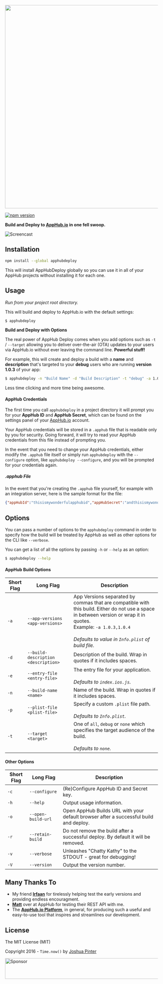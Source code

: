 <img src="readme_assets/apphubdeploy_logo.png" width="667">

[![npm version](https://badge.fury.io/js/apphubdeploy.svg)](https://badge.fury.io/js/apphubdeploy)

**Build and Deploy to [AppHub.io][1] in one fell swoop.**

![Screencast](readme_assets/apphubdeploy_screencast.gif)


## Installation

```bash
npm install --global apphubdeploy
```

This will install AppHubDeploy globally so you can use it in all of your AppHub projects without installing it for each one.


## Usage

_Run from your project root directory._

This will build and deploy to AppHub.io with the default settings:

```bash
$ apphubdeploy

```

**Build and Deploy with Options**

The real power of AppHub Deploy comes when you add options such as `-t` / `--target` allowing you to deliver over-the-air (OTA) updates to your users via AppHub.io without ever leaving the command line. **Powerful stuff!**

For example, this will create and deploy a build with a **name** and **description** that's targeted to your **debug** users who are running **version 1.0.3** of your app:

```bash
$ apphubdeploy -n "Build Name" -d "Build Description" -t "debug" -a 1.0.3
```

Less time clicking and more time being awesome.


#### AppHub Credentials

The first time you call `apphubdeploy` in a project directory it will prompt you for your **AppHub ID** and **AppHub Secret**, which can be found on the settings panel of your [AppHub.io][1] account.

Your AppHub credentials will be stored in a `.apphub` file that is readable only by you for security. Going forward, it will try to read your AppHub credentials from this file instead of prompting you.

In the event that you need to change your AppHub credentials, either modify the `.apphub` file itself or simply run `apphubdeploy` with the `--configure` option, like `apphubdeploy --configure`, and you will be prompted for your credentials again.

##### .apphub File

In the event that you're creating the `.apphub` file yourself, for example with an integration server, here is the sample format for the file: 

```json
{"appHubId":"thisismywonderfulapphubid","appHubSecret":"andthisismywonderfulapphubsecretshhhhh"}
```

## Options

You can pass a number of options to the `apphubdeploy` command in order to specify how the build will be treated by AppHub as well as other options for the CLI like `--verbose`.

You can get a list of all the options by passing `-h` or `--help` as an option:

```bash
$ apphubdeploy --help
```


#### AppHub Build Options

Short Flag   | Long Flag                            | Description
-------------|--------------------------------------|------------
`-a`         | `--app-versions <app-versions>`      | App Versions separated by commas that are compatible with this build. Either do not use a space in between version or wrap it in quotes. <br> Example: `-a 1.0.3,1.0.4` <br><br>_Defaults to value in `Info.plist` of build file._
`-d`         | `--build-description <description>`  | Description of the build. Wrap in quotes if it includes spaces.
`-e`         | `--entry-file <entry-file>`          | The entry file for your application. <br><br>_Defaults to  `index.ios.js`._
`-n`         | `--build-name <name>`                | Name of the build. Wrap in quotes if it includes spaces.
`-p`         | `--plist-file <plist-file>`          | Specify a custom `.plist` file path. <br><br>_Defaults to `Info.plist`._
`-t`         | `--target <target>`                  | One of `all`, `debug` or `none` which specifies the target audience of the build. <br><br>_Defaults to `none`._

#### Other Options

Short Flag   | Long Flag                            | Description
-------------|--------------------------------------|------------
`-c`         | `--configure`                        | (Re)Configure AppHub ID and Secret key.
`-h`         | `--help`                             | Output usage information.
`-o`         | `--open-build-url`                   | Open AppHub Builds URL with your default browser after a successful build and deploy.
`-r`         | `--retain-build`                     | Do not remove the build after a successful deploy. By default it will be removed.
`-v`         | `--verbose`                          | Unleashes "Chatty Kathy" to the STDOUT - great for debugging!
`-V`         | `--version`                          | Output the version number.


## Many Thanks To

* My friend **[Irfaan][irfaan]** for tirelessly helping test the early versions and providing endless encouragment.
* **[Matt][matt]** over at AppHub for testing their REST API with me.
* The **[AppHub.io Platform][1]**, in general, for producing such a useful and easy-to-use tool that inspires and streamlines our development.

## License

The MIT License (MIT)

Copyright 2016 - `Time.now()` by [Joshua Pinter][joshuapinter]


[1]:            https://apphub.io/
[irfaan]:       https://twitter.com/irfaan
[matt]:         https://twitter.com/m_arbesfeld
[joshuapinter]: https://twitter.com/joshuapinter


<a target='_blank' rel='nofollow' href='https://app.codesponsor.io/link/wE6mzDGhLF1m8cBBZJBwHHma/joshuapinter/apphubdeploy'>  <img alt='Sponsor' width='888' height='68' src='https://app.codesponsor.io/embed/wE6mzDGhLF1m8cBBZJBwHHma/joshuapinter/apphubdeploy.svg' /></a>
